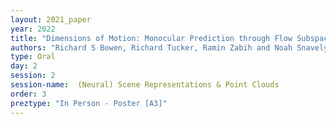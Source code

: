 ```yaml
---
layout: 2021_paper
year: 2022
title: "Dimensions of Motion: Monocular Prediction through Flow Subspaces"
authors: "Richard S Bowen, Richard Tucker, Ramin Zabih and Noah Snavely"
type: Oral
day: 2
session: 2
session-name:  (Neural) Scene Representations & Point Clouds
order: 3
preztype: "In Person - Poster [A3]"
---
```

